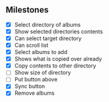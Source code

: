 ## Milestones

- [x] Select directory of albums
- [x] Show selected directories contents
- [x] Can select target directory
- [x] Can scroll list
- [x] Select albums to add
- [x] Shows what is copied over already
- [x] Copy contents to other directory
- [ ] Show size of directory
- [ ] Put button above
- [x] Sync button
- [x] Remove albums
